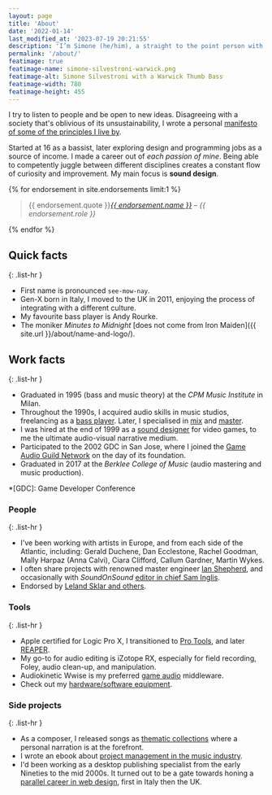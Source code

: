 ```yaml
---
layout: page
title: 'About'
date: '2022-01-14'
last_modified_at: '2023-07-19 20:21:55'
description: 'I’m Simone (he/him), a straight to the point person with a major interest in sound design, music, and programming.'
permalink: '/about/'
featimage: true
featimage-name: simone-silvestroni-warwick.png
featimage-alt: Simone Silvestroni with a Warwick Thumb Bass
featimage-width: 780
featimage-height: 455
---
```

I try to listen to people and be open to new ideas. Disagreeing with a society that's oblivious of its unsustainability, I wrote a personal [manifesto of some of the principles I live by](/personal-manifesto/).

Started at 16 as a bassist, later exploring design and programming jobs as a source of income. I made a career out of _each passion of mine_. Being able to competently juggle between different disciplines creates a constant flow of curiosity and improvement. My main focus is **sound design**.

<aside>
  {% for endorsement in site.endorsements limit:1 %}
  <blockquote>
    <p>{{ endorsement.quote }}<cite><a href="{{ endorsement.url }}">{{ endorsement.name }}</a> &ndash; {{ endorsement.role }}</cite></p>
  </blockquote>
  {% endfor %}
</aside>

## Quick facts

{: .list-hr }
- First name is pronounced `see-mow-nay`.
- Gen-X born in Italy, I moved to the UK in 2011, enjoying the process of integrating with a different culture.
- My favourite bass player is Andy Rourke.
- The moniker _Minutes to Midnight_ [does not come from Iron Maiden]({{ site.url }}/about/name-and-logo/).

## Work facts

{: .list-hr }
- Graduated in 1995 (bass and music theory) at the _CPM Music Institute_ in Milan.
- Throughout the 1990s, I acquired audio skills in music studios, freelancing as a [bass player](/blog/tag/bass/). Later, I specialised in [mix](/blog/tag/mix/) and [master](/blog/tag/master/).
- I was hired at the end of 1999 as a [sound designer](/blog/tag/sound-design/) for video games, to me the ultimate audio-visual narrative medium.
- Participated to the 2002 GDC in San Jose, where I joined the [Game Audio Guild Network](/work/sound-design/ruff-trigger-playstation2-game/#game-developer-conference-and-gang) on the day of its foundation.
- Graduated in 2017 at the _Berklee College of Music_ (audio mastering and music production).

*[GDC]: Game Developer Conference

### People

{: .list-hr }
- I've been working with artists in Europe, and from each side of the Atlantic, including: Gerald Duchene, Dan Ecclestone, Rachel Goodman, Mally Harpaz (Anna Calvi), Ciara Clifford, Callum Gardner, Martin Wykes.
- I often share projects with renowned master engineer [Ian Shepherd](https://productionadvice.co.uk/about/), and occasionally with _SoundOnSound_ [editor in chief Sam Inglis](https://www.soundonsound.com/author/sam-inglis).
- Endorsed&nbsp;by [Leland Sklar and others](/work/endorsements/).

### Tools

{: .list-hr }
- Apple certified for Logic Pro X, I transitioned to [Pro Tools](/blog/tag/pro-tools/), and later [REAPER](/blog/tag/reaper/).
- My go-to for audio editing is iZotope RX, especially for field recording, Foley, audio clean-up, and manipulation.
- Audiokinetic Wwise is my preferred [game audio](/blog/tag/game-audio/) middleware.
- Check out my [hardware/software equipment](/uses/).

### Side projects

{: .list-hr }
- As a composer, I released songs as [thematic collections](/work/music/) where a personal narration is at the forefront.
- I wrote an ebook about [project management in the music industry](/blog/project-management/).
- I'd been working as a desktop publishing specialist from the early Nineties to the mid 2000s. It turned out to be a gate towards honing a [parallel career in web design](https://simonesilvestroni.com), first in Italy then the UK.